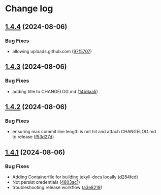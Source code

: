 # Change log

## [1.4.4](https://github.com/sscheib/ansible-role-file_deployment/compare/v1.4.3...v1.4.4) (2024-08-06)


### Bug Fixes

* allowing uploads.github.com ([97f5707](https://github.com/sscheib/ansible-role-file_deployment/commit/97f57074df16fd44190cab997969cdfc708bc109))

## [1.4.3](https://github.com/sscheib/ansible-role-file_deployment/compare/v1.4.2...v1.4.3) (2024-08-06)


### Bug Fixes

* adding title to CHANGELOG.md ([14b6aa5](https://github.com/sscheib/ansible-role-file_deployment/commit/14b6aa578b22ae23f3920019e915ad96e6906373))

## [1.4.2](https://github.com/sscheib/ansible-role-file_deployment/compare/v1.4.1...v1.4.2) (2024-08-06)


### Bug Fixes

* ensuring max commit line length is not hit and attach CHANGELOG.md to release ([f53d27d](https://github.com/sscheib/ansible-role-file_deployment/commit/f53d27d5ad85f0e97d3c9ef119949b7e52bc23b5))

## [1.4.1](https://github.com/sscheib/ansible-role-file_deployment/compare/v1.4.0...v1.4.1) (2024-08-06)


### Bug Fixes

* Adding Containerfile for building jekyll-docs locally ([d284fed](https://github.com/sscheib/ansible-role-file_deployment/commit/d284fed41de9a3487db06453e10502236965b3a3))
* Not persist credentials ([4803ac1](https://github.com/sscheib/ansible-role-file_deployment/commit/4803ac19f0048ec15ae3395055accf96777358e9))
* troubleshooting release workflow ([a3e8219](https://github.com/sscheib/ansible-role-file_deployment/commit/a3e8219e85ce88999290ca63f1d55f9eafda0ac6))
